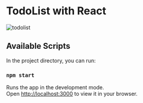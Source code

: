 # TodoList with React 

![todolist](https://user-images.githubusercontent.com/110597975/209097252-477c5e87-31c3-4f28-8e2c-7a9c26314a36.png)


## Available Scripts

In the project directory, you can run:

### `npm start`

Runs the app in the development mode.\
Open [http://localhost:3000](http://localhost:3000) to view it in your browser.

